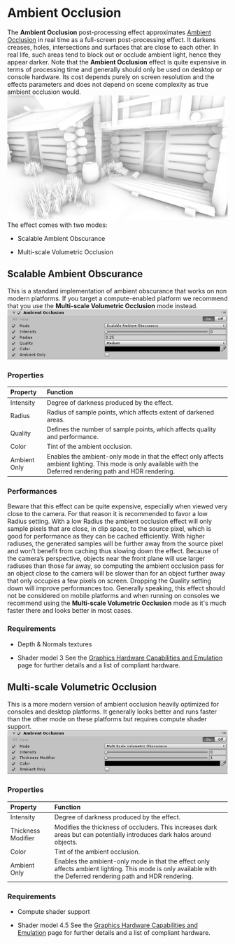  
# Ambient Occlusion 
 The **Ambient Occlusion** post-processing effect approximates [Ambient Occlusion](http://en.wikipedia.org/wiki/Ambient_occlusion) in real time as a full-screen post-processing effect. It darkens creases, holes, intersections and surfaces that are close to each other. In real life, such areas tend to block out or occlude ambient light, hence they appear darker. 
 Note that the **Ambient Occlusion** effect is quite expensive in terms of processing time and generally should only be used on desktop or console hardware. Its cost depends purely on screen resolution and the effects parameters and does not depend on scene complexity as true ambient occlusion would. 
 ![](Images/screenshot-ao_5c46f1e9b5df3b0ec8275c69.png) 
 The effect comes with two modes: 

*  Scalable Ambient Obscurance 

*  Multi-scale Volumetric Occlusion 
## Scalable Ambient Obscurance 
 This is a standard implementation of ambient obscurance that works on non modern platforms. If you target a compute-enabled platform we recommend that you use the **Multi-scale Volumetric Occlusion** mode instead. 
 ![](Images/ssao-1_5c46f1e9b5df3b0ec8275c6c.png) 
### Properties 
|   Property|   Function    |
|:---|:---| 
|   Intensity|   Degree of darkness produced by the effect. |
|   Radius|   Radius of sample points, which affects extent of darkened areas. |
|   Quality|   Defines the number of sample points, which affects quality and performance. |
|   Color|   Tint of the ambient occlusion. |
|   Ambient Only|   Enables the ambient-only mode in that the effect only affects ambient lighting. This mode is only available with the Deferred rendering path and HDR rendering. |

 
### Performances 
 Beware that this effect can be quite expensive, especially when viewed very close to the camera. For that reason it is recommended to favor a low Radius setting. With a low Radius the ambient occlusion effect will only sample pixels that are close, in clip space, to the source pixel, which is good for performance as they can be cached efficiently. With higher radiuses, the generated samples will be further away from the source pixel and won’t benefit from caching thus slowing down the effect. Because of the camera’s perspective, objects near the front plane will use larger radiuses than those far away, so computing the ambient occlusion pass for an object close to the camera will be slower than for an object further away that only occupies a few pixels on screen. 
 Dropping the Quality setting down will improve performances too. 
 Generally speaking, this effect should not be considered on mobile platforms and when running on consoles we recommend using the **Multi-scale Volumetric Occlusion** mode as it's much faster there and looks better in most cases. 
### Requirements 

*  Depth & Normals textures 

*  Shader model 3 
 See the [Graphics Hardware Capabilities and Emulation](https://docs.unity3d.com/Manual/GraphicsEmulation.html) page for further details and a list of compliant hardware. 
## Multi-scale Volumetric Occlusion 
 This is a more modern version of ambient occlusion heavily optimized for consoles and desktop platforms. It generally looks better and runs faster than the other mode on these platforms but requires compute shader support. 
 ![](Images/ssao-2_5c46f1e9b5df3b0ec8275c6f.png) 
### Properties 
|   Property|   Function    |
|:---|:---| 
|   Intensity|   Degree of darkness produced by the effect. |
|   Thickness Modifier|   Modifies the thickness of occluders. This increases dark areas but can potentially introduces dark halos around objects. |
|   Color|   Tint of the ambient occlusion. |
|   Ambient Only|   Enables the ambient-only mode in that the effect only affects ambient lighting. This mode is only available with the Deferred rendering path and HDR rendering. |

 
### Requirements 

*  Compute shader support 

*  Shader model 4.5 
 See the [Graphics Hardware Capabilities and Emulation](https://docs.unity3d.com/Manual/GraphicsEmulation.html) page for further details and a list of compliant hardware. 
 
